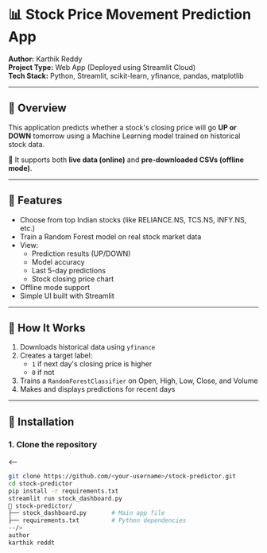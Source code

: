 # 📊 Stock Price Movement Prediction App

**Author:** Karthik Reddy  
**Project Type:** Web App (Deployed using Streamlit Cloud)  
**Tech Stack:** Python, Streamlit, scikit-learn, yfinance, pandas, matplotlib

---

## 🚀 Overview

This application predicts whether a stock's closing price will go **UP or DOWN** tomorrow using a Machine Learning model trained on historical stock data.

🔮 It supports both **live data (online)** and **pre-downloaded CSVs (offline mode)**.

---

## 📌 Features

- Choose from top Indian stocks (like RELIANCE.NS, TCS.NS, INFY.NS, etc.)
- Train a Random Forest model on real stock market data
- View:
  - Prediction results (UP/DOWN)
  - Model accuracy
  - Last 5-day predictions
  - Stock closing price chart
- Offline mode support
- Simple UI built with Streamlit

---

## 🧠 How It Works

1. Downloads historical data using `yfinance`
2. Creates a target label:
   - `1` if next day's closing price is higher
   - `0` if not
3. Trains a `RandomForestClassifier` on Open, High, Low, Close, and Volume
4. Makes and displays predictions for recent days

---

## 🔧 Installation

### 1. Clone the repository
<--
```bash
git clone https://github.com/<your-username>/stock-predictor.git
cd stock-predictor
pip install -r requirements.txt
streamlit run stock_dashboard.py
📁 stock-predictor/
├── stock_dashboard.py       # Main app file
├── requirements.txt         # Python dependencies
--/>
author
karthik reddt
